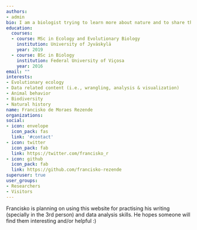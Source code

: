 ```yaml
---
authors:
- admin
bio: I am a biologist trying to learn more about nature and to share the little I know.
education:
  courses:
  - course: MSc in Ecology and Evolutionary Biology
    institution: University of Jyväskylä
    year: 2019
  - course: BSc in Biology
    institution: Federal University of Viçosa
    year: 2016
email: ""
interests:
- Evolutionary ecology
- Data related content (i.e., wrangling, analysis & visualization)
- Animal behavior
- Biodiversity
- Natural history
name: Francisko de Moraes Rezende
organizations:
social:
- icon: envelope
  icon_pack: fas
  link: '#contact'
- icon: twitter
  icon_pack: fab
  link: https://twitter.com/francisko_r
- icon: github
  icon_pack: fab
  link: https://github.com/francisko-rezende
superuser: true
user_groups:
- Researchers
- Visitors
---
```


Francisko is planning on using this website for practising his writing (specially in the 3rd person) and data analysis skills. He hopes someone will find them interesting and/or helpful :)